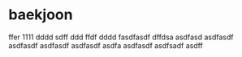 # baekjoon
ffer
1111
dddd
sdff
ddd
ffdf
dddd
fasdfasdf
dffdsa
asdfasd
asdfasdf
asdfasdf
asdfasdf
asdfasdf
asdfa
asdfasdf
asdfsadf
asdff
